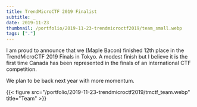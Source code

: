 ```yaml
---
title: TrendMicroCTF 2019 Finalist
subtitle: _
date: 2019-11-23
thumbnail: /portfolio/2019-11-23-trendmicroctf2019/team_small.webp
tags: ["."]
---
```


I am proud to announce that we (Maple Bacon) finished 12th place in the TrendMicroCTF 2019 Finals in Tokyo. A modest finish but I believe it is the first time Canada has been represented in the finals of an international CTF competition.

We plan to be back next year with more momentum.

{{< figure src="/portfolio/2019-11-23-trendmicroctf2019/tmctf_team.webp" title="Team" >}}